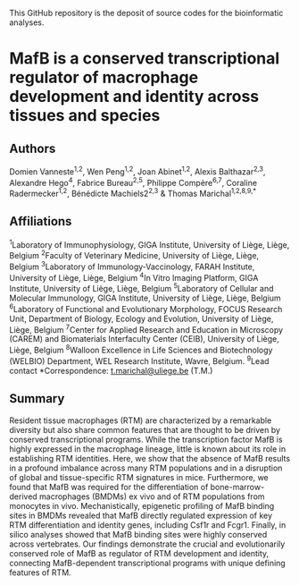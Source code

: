 This GitHub repository is the deposit of source codes for the bioinformatic analyses.

# MafB is a conserved transcriptional regulator of macrophage development and identity across tissues and species

## Authors
Domien Vanneste<sup>1,2</sup>, Wen Peng<sup>1,2</sup>, Joan Abinet<sup>1,2</sup>, Alexis Balthazar<sup>2,3</sup>, Alexandre Hego<sup>4</sup>, Fabrice Bureau<sup>2,5</sup>, Philippe Compère<sup>6,7</sup>, Coraline Radermecker<sup>1,2</sup>, Bénédicte Machiels2<sup>2,3</sup> & Thomas Marichal<sup>1,2,8,9,*</sup>

## Affiliations
<sup>1</sup>Laboratory of Immunophysiology, GIGA Institute, University of Liège, Liège, Belgium
<sup>2</sup>Faculty of Veterinary Medicine, University of Liège, Liège, Belgium
<sup>3</sup>Laboratory of Immunology-Vaccinology, FARAH Institute, University of Liège, Liège, Belgium
<sup>4</sup>In Vitro Imaging Platform, GIGA Institute, University of Liège, Liège, Belgium
<sup>5</sup>Laboratory of Cellular and Molecular Immunology, GIGA Institute, University of Liège, Liège, Belgium
<sup>6</sup>Laboratory of Functional and Evolutionary Morphology, FOCUS Research Unit, Department of Biology, Ecology and Evolution, University of Liège, Liège, Belgium
<sup>7</sup>Center for Applied Research and Education in Microscopy (CAREM) and Biomaterials Interfaculty Center (CEIB), University of Liège, Liège, Belgium
<sup>8</sup>Walloon Excellence in Life Sciences and Biotechnology (WELBIO) Department, WEL Research Institute, Wavre, Belgium.
<sup>9</sup>Lead contact
*Correspondence: t.marichal@uliege.be (T.M.)

## Summary
Resident tissue macrophages (RTM) are characterized by a remarkable diversity but also share common features that are thought to be driven by conserved transcriptional programs. While the transcription factor MafB is highly expressed in the macrophage lineage, little is known about its role in establishing RTM identities. Here, we show that the absence of MafB results in a profound imbalance across many RTM populations and in a disruption of global and tissue-specific RTM signatures in mice. Furthermore, we found that MafB was required for the differentiation of bone-marrow-derived macrophages (BMDMs) ex vivo and of RTM populations from monocytes in vivo. Mechanistically, epigenetic profiling of MafB binding sites in BMDMs revealed that MafB directly regulated expression of key RTM differentiation and identity genes, including Csf1r and Fcgr1. Finally, in silico analyses showed that MafB binding sites were highly conserved across vertebrates. Our findings demonstrate the crucial and evolutionarily conserved role of MafB as regulator of RTM development and identity, connecting MafB-dependent transcriptional programs with unique defining features of RTM. 
